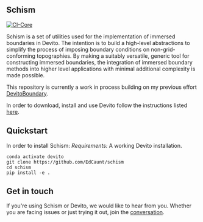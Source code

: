 ## Schism

[![CI-Core](https://github.com/EdCaunt/schism/actions/workflows/pytest_core.yml/badge.svg)](https://github.com/EdCaunt/schism/actions/workflows/pytest_core.yml)

Schism is a set of utilities used for the implementation of
immersed boundaries in Devito. The intention is to build a high-level
abstractions to simplify the process of imposing boundary conditions
on non-grid-conforming topographies. By making a suitably versatile,
generic tool for constructing immersed boundaries, the integration of
immersed boundary methods into higher level applications with minimal
additional complexity is made possible.

This repository is currently a work in process building on my previous effort
[DevitoBoundary](https://github.com/devitocodes/devitoboundary).

In order to download, install and use Devito follow the instructions
listed [here](https://github.com/devitocodes/devito).


## Quickstart
In order to install Schism:
*Requirements:* A working Devito installation.

```
conda activate devito
git clone https://github.com/EdCaunt/schism
cd schism
pip install -e .
```

## Get in touch

If you're using Schism or Devito, we would like to hear from
you. Whether you are facing issues or just trying it out, join the
[conversation](devitocodes.slack.com/).
